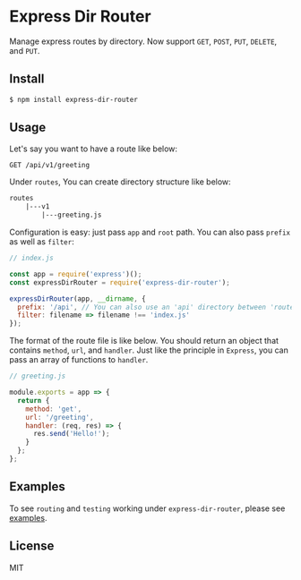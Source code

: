 # Express Dir Router

Manage express routes by directory. Now support `GET`, `POST`, `PUT`, `DELETE`, and `PUT`.

## Install

```sh
$ npm install express-dir-router
```

## Usage

Let's say you want to have a route like below:

```http
GET /api/v1/greeting
```

Under `routes`, You can create directory structure like below:

```html
routes
    |---v1
        |---greeting.js
```

Configuration is easy: just pass `app` and `root` path. You can also pass `prefix` as well as `filter`:

```js
// index.js

const app = require('express')();
const expressDirRouter = require('express-dir-router');

expressDirRouter(app, __dirname, {
  prefix: '/api', // You can also use an 'api' directory between 'routes' and 'v1'.
  filter: filename => filename !== 'index.js'
});
```

The format of the route file is like below. You should return an object that contains `method`, `url`, and `handler`. Just like the principle in `Express`, you can pass an array of functions to `handler`.

```js
// greeting.js

module.exports = app => {
  return {
    method: 'get',
    url: '/greeting',
    handler: (req, res) => {
      res.send('Hello!');
    }
  };
};
```

## Examples

To see `routing` and `testing` working under `express-dir-router`, please see [examples](./examples/index.js).

## License

MIT
